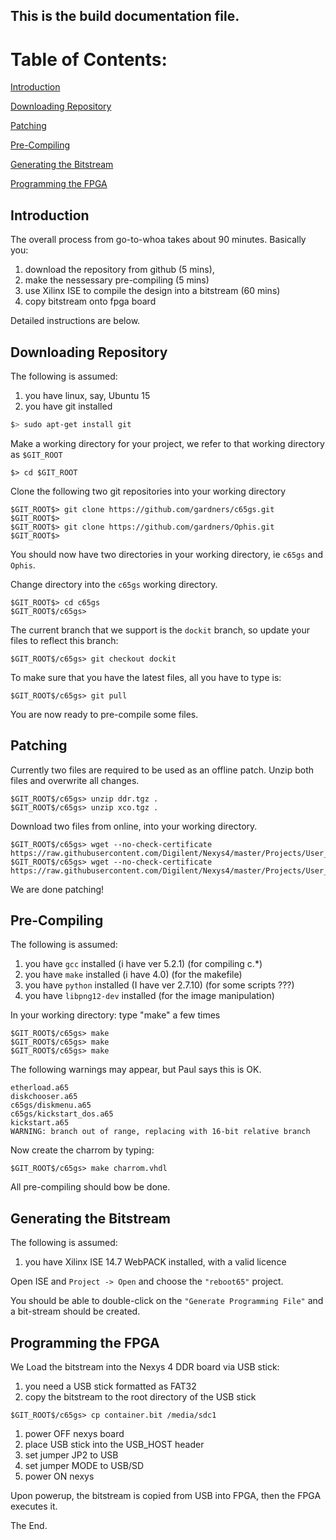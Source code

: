 ## This is the **build** documentation file.

# Table of Contents:

[Introduction](#Introduction)

[Downloading Repository](#Downloading-Repository)

[Patching](#Patching)

[Pre-Compiling](#Pre-Compiling)

[Generating the Bitstream](#Generating-the-Bitstream)

[Programming the FPGA](#Programming-the-FPGA)


## Introduction

The overall process from go-to-whoa takes about 90 minutes.
Basically you:

1. download the repository from github (5 mins),
1. make the nessessary pre-compiling (5 mins)
1. use Xilinx ISE to compile the design into a bitstream (60 mins)
1. copy bitstream onto fpga board

Detailed instructions are below.

## Downloading Repository

The following is assumed:

1. you have linux, say, Ubuntu 15
1. you have git installed
```bash
$> sudo apt-get install git
```

Make a working directory for your project, we refer to that working directory as ```$GIT_ROOT```
```
$> cd $GIT_ROOT
```
Clone the following two git repositories into your working directory
```
$GIT_ROOT$> git clone https://github.com/gardners/c65gs.git
$GIT_ROOT$> 
$GIT_ROOT$> git clone https://github.com/gardners/Ophis.git
$GIT_ROOT$> 
```
You should now have two directories in your working directory, ie ```c65gs``` and ```Ophis```.

Change directory into the ```c65gs``` working directory.
```
$GIT_ROOT$> cd c65gs
$GIT_ROOT$/c65gs>
```

The current branch that we support is the ```dockit``` branch, so update your files to reflect this branch:
``` 
$GIT_ROOT$/c65gs> git checkout dockit
```
To make sure that you have the latest files, all you have to type is:
``` 
$GIT_ROOT$/c65gs> git pull
```
You are now ready to pre-compile some files.

## Patching

Currently two files are required to be used as an offline patch. Unzip both files and overwrite all changes.
```
$GIT_ROOT$/c65gs> unzip ddr.tgz .
$GIT_ROOT$/c65gs> unzip xco.tgz .
```
Download two files from online, into your working directory.
```
$GIT_ROOT$/c65gs> wget --no-check-certificate https://raw.githubusercontent.com/Digilent/Nexys4/master/Projects/User_Demo/src/hdl/FPGAMonitor.vhd
$GIT_ROOT$/c65gs> wget --no-check-certificate https://raw.githubusercontent.com/Digilent/Nexys4/master/Projects/User_Demo/src/hdl/LocalRst.vhd
```

We are done patching!

## Pre-Compiling

The following is assumed:

1. you have ```gcc``` installed (i have ver 5.2.1) (for compiling c.*)
1. you have ```make``` installed (i have 4.0) (for the makefile)
1. you have ```python``` installed (I have ver 2.7.10) (for some scripts ???)
1. you have ```libpng12-dev``` installed (for the image manipulation)

In your working directory: type "make" a few times
```
$GIT_ROOT$/c65gs> make
$GIT_ROOT$/c65gs> make
$GIT_ROOT$/c65gs> make
```
The following warnings may appear, but Paul says this is OK.
```
etherload.a65
diskchooser.a65 
c65gs/diskmenu.a65
c65gs/kickstart_dos.a65
kickstart.a65
WARNING: branch out of range, replacing with 16-bit relative branch
```
Now create the charrom by typing:
```
$GIT_ROOT$/c65gs> make charrom.vhdl
```
All pre-compiling should bow be done.

## Generating the Bitstream

The following is assumed:

1. you have Xilinx ISE 14.7 WebPACK installed, with a valid licence

Open ISE and ```Project -> Open``` and choose the ```"reboot65"``` project.

You should be able to double-click on the ```"Generate Programming File"``` and a bit-stream should be created.

## Programming the FPGA

We Load the bitstream into the Nexys 4 DDR board via USB stick:

1. you need a USB stick formatted as FAT32
1. copy the bitstream to the root directory of the USB stick
```
$GIT_ROOT$/c65gs> cp container.bit /media/sdc1
```

1. power OFF nexys board
1. place USB stick into the USB_HOST header
1. set jumper JP2 to USB
1. set jumper MODE to USB/SD
1. power ON nexys

Upon powerup, the bitstream is copied from USB into FPGA, then the FPGA executes it.

The End.

